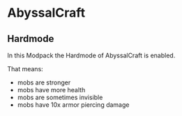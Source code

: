 # AbyssalCraft

## Hardmode

In this Modpack the Hardmode of AbyssalCraft is enabled.

That means:

- mobs are stronger
- mobs have more health
- mobs are sometimes invisible
- mobs have 10x armor piercing damage
